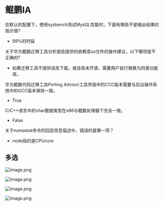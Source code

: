 # 鲲鹏IA

在默认的配置下，使用sysbench测试MysQL性能时，下面有哪些不是输出结果的指示值?
- 99%的时延

关于华为鲲鹏迁移工具分析报告提供的依赖库so文件的操作建议，以下哪项是不正确的?
- 如果迁移工具不提供该库下载，或该库未开源，需要用户自行替换为同类功能库。

华为鲲鹏代码迁移工具Porting Advisor工具界面中的CCC版本需要与后台操作系统中的GCC版本保持一致。
- True

C/C++语言中的char数据类型在x86与鲲鹏处理器下完全一致。
- False

关于numastat命令的回显信息描述中，错误的是哪一项？
- node指的是CPUcore

## 多选

![image.png](https://proxy.mistudio.top/https://raw.githubusercontent.com/cyo57/image-host/main/20240916232417.png)

![image.png](https://proxy.mistudio.top/https://raw.githubusercontent.com/cyo57/image-host/main/20240916232535.png)

![image.png](https://proxy.mistudio.top/https://raw.githubusercontent.com/cyo57/image-host/main/20240916235502.png)

![image.png](https://proxy.mistudio.top/https://raw.githubusercontent.com/cyo57/image-host/main/20240917010607.png)
